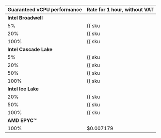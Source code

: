 Guaranteed vCPU performance | Rate for 1 hour, without VAT
--- | ---
**Intel Broadwell** |
5% | {{ sku|USD|compute.vm.cpu.c05|string }}
20% | {{ sku|USD|compute.vm.cpu.c20|string }}
100% | {{ sku|USD|compute.vm.cpu.c100|string }}
**Intel Cascade Lake** |
5% | {{ sku|USD|compute.vm.cpu.c05.v2|string }}
20% | {{ sku|USD|compute.vm.cpu.c20.v2|string }}
50% | {{ sku|USD|compute.vm.cpu.50.v2|string }}
100% | {{ sku|USD|compute.vm.cpu.c100.v2|string }}
**Intel Ice Lake** |
20% | {{ sku|USD|compute.vm.cpu.c20.v3|string }}
50% | {{ sku|USD|compute.vm.cpu.c50.v3|string }}
100% | {{ sku|USD|compute.vm.cpu.c100.v3|string }}
**AMD EPYC™** |
100% | $0.007179
